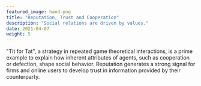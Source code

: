 ```yaml
---
featured_image: hand.png
title: "Reputation, Trust and Cooperation"
description: "Social relations are driven by values."
date: 2021-04-07
weight: 5
---
```


"Tit for Tat", a strategy in repeated game theoretical
interactions, is a prime example to explain how inherent
attributes of agents, such as cooperation or defection, shape social behavior.
Reputation generates a strong signal for firms and online
users to develop trust in information provided by their
counterparty. 
